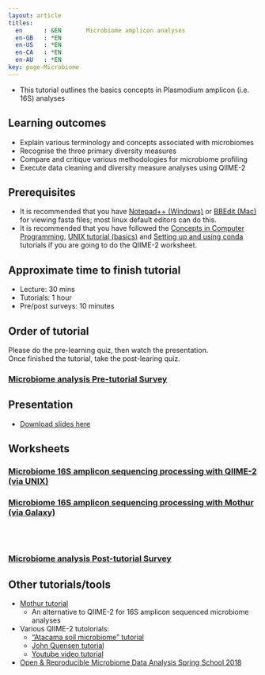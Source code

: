 ```yaml
---
layout: article
titles:
  en      : &EN       Microbiome amplicon analyses
  en-GB   : *EN
  en-US   : *EN
  en-CA   : *EN
  en-AU   : *EN
key: page-Microbiome
---
```


* This tutorial outlines the basics concepts in Plasmodium amplicon (i.e. 16S) analyses
	
## Learning outcomes

* Explain various terminology and concepts associated with microbiomes
* Recognise the three primary diversity measures
* Compare and critique various methodologies for microbiome profiling
* Execute data cleaning and diversity measure analyses using QIIME-2


## Prerequisites

* It is recommended that you have [Notepad++ (Windows)](https://notepad-plus-plus.org/downloads/) or [BBEdit (Mac)](https://www.barebones.com/products/bbedit/) for viewing fasta files; most linux default editors can do this.
* It is recommended that you have followed the [Concepts in Computer Programming](https://conmeehan.github.io/PathogenDataCourse/ConceptsInComputerProgramming), [UNIX tutorial (basics)](https://conmeehan.github.io/UNIXtutorial) and [Setting up and using conda](https://conmeehan.github.io/PathogenDataCourse/Worksheets/CondaInstallAndUse) tutorials if you are going to do the QIIME-2 worksheet.

## Approximate time to finish tutorial
* Lecture: 30 mins
* Tutorials: 1 hour
* Pre/post surveys: 10 minutes

## Order of tutorial

Please do the pre-learning quiz, then watch the presentation. <br />
Once finished the tutorial, take the post-learing quiz.<br />


### <a href="https://ntusurvey.onlinesurveys.ac.uk/microbiome-analysis-pre-tutorial-survey" target="_blank">Microbiome analysis Pre-tutorial Survey</a>


## Presentation

* [Download slides here](https://conmeehan.github.io/PathogenDataCourse/SlideSets/MicrobiomeAnalysis.pptx)


## Worksheets
### [Microbiome 16S amplicon sequencing processing with QIIME-2 (via UNIX)](https://conmeehan.github.io/PathogenDataCourse/Worksheets/Microbiome_QIIME2)
### [Microbiome 16S amplicon sequencing processing with Mothur (via Galaxy)](https://training.galaxyproject.org/training-material/topics/metagenomics/)

<br /><br />
### <a href="https://ntusurvey.onlinesurveys.ac.uk/microbiome-analysis-post-tutorial-survey" target="_blank">Microbiome analysis Post-tutorial Survey</a>


## Other tutorials/tools
* [Mothur tutorial](https://mothur.org/wiki/miseq_sop/)
	* An alternative to QIIME-2 for 16S amplicon sequenced microbiome analyses
* Various QIIME-2 tutolorials:
	* [“Atacama soil microbiome” tutorial](https://docs.qiime2.org/2023.5/tutorials/atacama-soils/)
	* [John Quensen tutorial](https://john-quensen.com/tutorials/processing-16s-sequences-with-qiime2-and-dada2/)
	* [Youtube video tutorial](https://www.youtube.com/watch?v=iqz1c2QhUD8&list=PLbVDKwGpb3XmvnTrU40zHRT7NZWWVNUpt&index=1)
* [Open & Reproducible Microbiome Data Analysis Spring School 2018](https://mibwurrepo.github.io/Microbial-bioinformatics-introductory-course-Material-2018/introduction.html)	